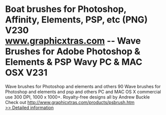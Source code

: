 # Boat brushes for Photoshop, Affinity, Elements, PSP, etc (PNG) V230<br />www.graphicxtras.com -- Wave Brushes for Adobe Photoshop & Elements & PSP Wavy PC & MAC OSX V231

Wave brushes for Photoshop and elements and others
90 Wave brushes for Photoshop and elements and psp and others PC and MAC OS X commercial use 300 DPI, 1000 x 1000+. Royalty-free designs all by Andrew Buckle
Check out http://www.graphicxtras.com/products/psbrush.htm<br />[>> Detailed information](https://secure.shareit.com/shareit/product.html?productid=300631536&affiliateid=200057808)